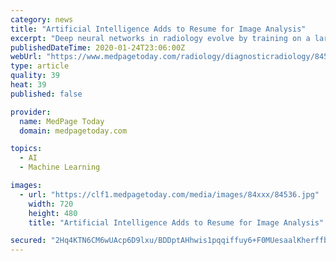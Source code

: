 ```yaml
---
category: news
title: "Artificial Intelligence Adds to Resume for Image Analysis"
excerpt: "Deep neural networks in radiology evolve by training on a large set of input parameters representing ... 294(2): 273-274. Source Reference: Chang PJ “Moving artificial intelligence from feasible to real: Time to drill for gas and build roads” Radiology 2020; 294(2): 432-433."
publishedDateTime: 2020-01-24T23:06:00Z
webUrl: "https://www.medpagetoday.com/radiology/diagnosticradiology/84536"
type: article
quality: 39
heat: 39
published: false

provider:
  name: MedPage Today
  domain: medpagetoday.com

topics:
  - AI
  - Machine Learning

images:
  - url: "https://clf1.medpagetoday.com/media/images/84xxx/84536.jpg"
    width: 720
    height: 480
    title: "Artificial Intelligence Adds to Resume for Image Analysis"

secured: "2Hq4KTN6CM6wUAcp6D9lxu/BDDptAHhwis1pqqiffuy6+F0MUesaalKherffb4ND3YzBjKdxrNJZmUQ64Hj0w+HmE6YsIEoFpcKLXfoV3pjp4dN1vfbePapkWDxwORE0H5iyWuqLID4E22ROuM2Q5iiRaB//qXkwZBC+GGCr9Q+z1QaeXoPCO+fNztinmbsdSZQzDcr5qKcnbvpXD13sBf/nTFO4eUcYN4qfY3R23RtLn2uJjwmfsdHMsFD7fSILlLB9uzqYjNuliT7M7NnOzbtzdj5Y0RyXKn/xZkA87KSVgF1psdyc3tYMQYy77BZNnsiTtlH8oL+hQx/uzt9N3AAUV93J2c2EvAhNi6pkr/Oa4m6O2bpjPZcpZ2hAdvpfoGxpciv7VSR/zLaE8gyWSltf07W0PfEBnUbLihP2XXdwdPalCjDlqhTvL3Wq3rqIfgeWMWE0MGBngraXdV9ncrfAiIvBAboeEI9egFMcXwU=;kDDDTmO3drVmhuHOex2QGw=="
---
```



